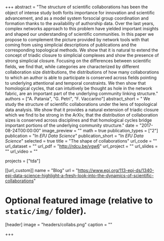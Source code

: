 +++
abstract = "The structure of scientiﬁc collaborations has been the object of intense study both forits importance for innovation and scientiﬁc advancement, and as a model system forsocial group coordination and formation thanks to the availability of authorship data. Over the last years, complex networks approach to this problem have yielded important insights and shaped our understanding of scientiﬁc communities. In this paper we propose to complement the picture provided by network tools with that coming from using simplicial descriptions of publications and the corresponding topological methods. We show that it is natural to extend the concept of triadic closure to simplicial complexes and show the presence of strong simplicial closure. Focusing on the diﬀerences between scientiﬁc ﬁelds, we ﬁnd that, while categories are characterized by diﬀerent collaboration size distributions, the distributions of how many collaborations to which an author is able to participate is conserved across ﬁelds pointing to underlying attentional and temporal constraints. We then show that homological cycles, that can intuitively be thought as hole in the network fabric, are an important part of the underlying community linking structure."
authors = ["A. Patania", "G. Petri", "F. Vaccarino"]
abstract_short = " We study the structure of scientiﬁc collaborations under the lens of topological data analysis. We show that it provides a natural extension of triadic closure which we find to be strong in the ArXiv, that the distribution of collaboration sizes is conserved across disciplines and that homological cycles bridge important portions of the underlying community structure."
date = "2017-08-24T00:00:00"
image_preview = ""
math = true
publication_types = ["2"]
publication = "In *EPJ Data Science*"
publication_short = "In *EPJ Data Science*"
selected = true
title = "The shape of collaborations"
url_code = ""
url_dataset = ""
url_pdf = "http://rdcu.be/vgw6"
url_project = ""
url_slides = ""
url_video = ""

projects = ["tda"]

[[url_custom]]
name = "Blog"
url = "https://www.epj.org/113-epj-ds/1340-epj-data-science-highlight-a-fresh-look-into-the-dynamics-of-scientific-collaborations"

# Optional featured image (relative to `static/img/` folder).
[header]
image = "headers/collabs.png"
caption = ""

+++

